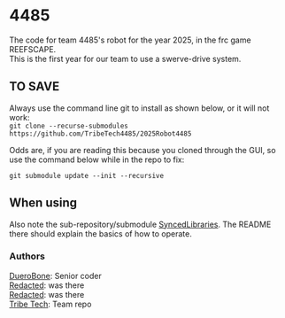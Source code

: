 # 4485

The code for team 4485's robot for the year 2025, in the frc game REEFSCAPE.\
This is the first year for our team to use a swerve-drive system.

## TO SAVE

Always use the command line git to install as shown below, or it will not work:\
`git clone --recurse-submodules https://github.com/TribeTech4485/2025Robot4485`

Odds are, if you are reading this because you cloned through the GUI, so use the command below while in the repo to fix:

`git submodule update --init --recursive`

## When using

Also note the sub-repository/submodule [SyncedLibraries](https://github.com/TribeTech4485/SyncedLibraries). The README there should explain the basics of how to operate.

### Authors

[DueroBone](https://github.com/DueroBone): Senior coder\
[Redacted](example.com): was there\
[Redacted](example.com): was there\
[Tribe Tech](https://github.com/TribeTech4485): Team repo
